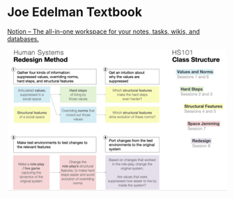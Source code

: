 # Joe Edelman Textbook
[Notion – The all-in-one workspace for your notes, tasks, wikis, and databases.](https://www.notion.so/Values-Based-Social-Design-6397f7852775434982e363924d7e07e7)

![](BearImages/6F128291-795C-4C42-9D0D-EAA0C1BD401C-30227-00001FA7253ACF53/ER4QJSWWoAEeBtq.jpg)

<!-- #p1 -->

<!-- {BearID:893DF0D0-AF47-4077-991D-80EEFE827342-5248-000009D2F3D74127} -->
